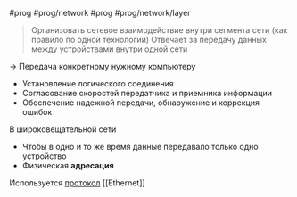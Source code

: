 #prog #prog/network  #prog #prog/network/layer 

> Организовать сетевое взаимодействие внутри сегмента сети (как правило по одной технологии)
> Отвечает за передачу данных между устройствами внутри одной сети

→ Передача конкретному нужному компьютеру

- Установление логического соединения
- Согласование скоростей передатчика и приемника информации
- Обеспечение надежной передачи, обнаружение и коррекция ошибок

В широковещательной сети
- Чтобы в одно и то же время данные передавало только одно устройство
- Физическая **адресация**

Используется [протокол](Протокол) [[Ethernet]]
